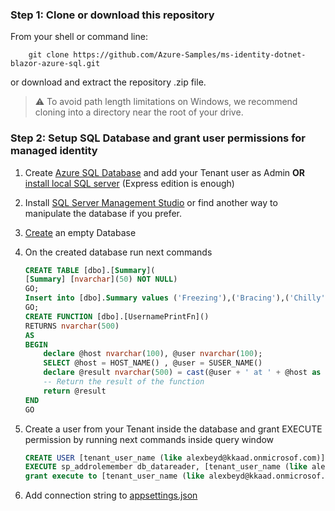 
### Step 1: Clone or download this repository

From your shell or command line:

```console
    git clone https://github.com/Azure-Samples/ms-identity-dotnet-blazor-azure-sql.git
```

or download and extract the repository .zip file.

>:warning: To avoid path length limitations on Windows, we recommend cloning into a directory near the root of your drive.

### Step 2: Setup SQL Database and grant user permissions for managed identity

1. Create [Azure SQL Database](https://docs.microsoft.com/en-us/azure/azure-sql/database/single-database-create-quickstart) and add your Tenant user as Admin **OR** [install local SQL server](https://www.microsoft.com/sql-server/sql-server-downloads) (Express edition is enough)
2. Install [SQL Server Management Studio](https://docs.microsoft.com/sql/ssms/download-sql-server-management-studio-ssms) or find another way to manipulate the database if you prefer.
3. [Create](https://docs.microsoft.com/sql/relational-databases/databases/create-a-database) an empty Database
4. On the created database run next commands

   ```sql
   CREATE TABLE [dbo].[Summary](
   [Summary] [nvarchar](50) NOT NULL) 
   GO;
   Insert into [dbo].Summary values ('Freezing'),('Bracing'),('Chilly'),('Cool'),('Mild'),('Warm'),('Balmy'),('Hot'),('Sweltering'),('Scorching')
   GO;
   CREATE FUNCTION [dbo].[UsernamePrintFn]()
   RETURNS nvarchar(500)
   AS
   BEGIN
       declare @host nvarchar(100), @user nvarchar(100);
       SELECT @host = HOST_NAME() , @user = SUSER_NAME()
       declare @result nvarchar(500) = cast(@user + ' at ' + @host as nvarchar(500))
       -- Return the result of the function
       return @result
   END
   GO
   ```

5. Create a user from your Tenant inside the database and grant EXECUTE permission by running next commands inside query window

   ```sql
   CREATE USER [tenant_user_name (like alexbeyd@kkaad.onmicrosof.com)] FROM EXTERNAL PROVIDER; 
   EXECUTE sp_addrolemember db_datareader, [tenant_user_name (like alexbeyd@kkaad.onmicrosof.com)];
   grant execute to [tenant_user_name (like alexbeyd@kkaad.onmicrosof.com)]
   ```

6. Add connection string to [appsettings.json](https://github.com/aremo-ms/ms-identity-dotnet-blazor-azure-sql/blob/master/appsettings.json)
